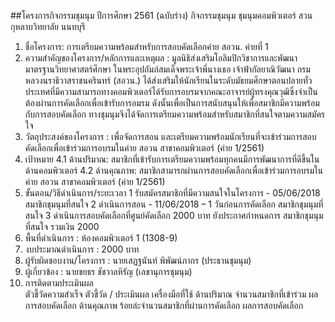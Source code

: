 ##โครงการกิจกรรมชุมนุม ปีการศึกษา 2561 (ฉบับร่าง)
กิจกรรมชุมนุม ชุมนุมคอมพิวเตอร์ สวนกุหลาบวิทยาลัย นนทบุรี
1.	ชื่อโครงการ: การเตรียมความพร้อมสำหรับการสอบคัดเลือกค่าย สอวน. ค่ายที่ 1
2. 	ความสำคัญของโครงการ/หลักการและเหตุผล : มูลนิธิส่งเสริมโอลิมปิกวิชาการและพัฒนามาตรฐานวิทยาศาสตร์ศึกษา ในพระอุปถัมภ์สมเด็จพระเจ้าพี่นางเธอ เจ้าฟ้ากัลยาณิวัฒนา กรมหลวงนราธิวาสราชนครินทร์ (สอวน.) ได้ส่งเสริมให้นักเรียนในระดับมัธยมศึกษาตอนปลายทั่วประเทศที่มีความสามารถทางคอมพิวเตอร์ได้รับการอบรมจากคณะอาจารย์ผู้ทรงคุณวุฒิซึ่งจำเป็นต้องผ่านการคัดเลือกเพื่อเข้ารับการอมรม ดังนั้นเพื่อเป็นการสนับสนุนให้เพื่อสมาชิกมีความพร้อมกับการสอบคัดเลือก ทางชุมนุมจึงได้จัดการเตรียมความพร้อมสำหรับสมาชิกที่สนใจตามความสมัครใจ
3. วัตถุประสงค์ของโครงการ : เพื่อจัดการสอน และเตรียมความพร้อมนักเรียนที่จะเข้าร่วมการสอบคัดเลือกเพื่อเข้าร่วมการอบรมในค่าย สอวน สาขาคอมพิวเตอร์ (ค่าย 1/2561)
4.  เป้าหมาย
4.1  ด้านปริมาณ: สมาชิกที่เข้ารับการเตรียมความพร้อมทุกคนมีการพัฒนาการที่ดีขึ้นในด้านคอมพิวเตอร์
     	4.2  ด้านคุณภาพ: สมาชิกสามารถผ่านการสอบคัดเลือกเพื่อเข้าร่วมการอบรมในค่าย สอวน สาขาคอมพิวเตอร์
(ค่าย 1/2561)
5. ขั้นตอน/วิธีดำเนินการ/ระยะเวลา
  1	รับสมัครสมาชิกที่มีความสนใจในโครงการ	-	05/06/2018	สมาชิกชุมนุมที่สนใจ
  2	ดำเนินการสอน	-	11/06/2018 – 1 วันก่อนการคัดเลือก	สมาชิกชุมนุมที่สนใจ
  3	ดำเนินการสอบคัดเลือกที่ศูนย์คัดเลือก	2000 บาท	ยังประกาศกำหนดการ	สมาชิกชุมนุมที่สนใจ
  รวมเงิน	2000
6.	พื้นที่ดำเนินการ : ห้องคอมพิวเตอร์ 1 (1308-9)
7.  งบประมาณดำเนินการ : 2000 บาท
8.  ผู้รับผิดชอบงาน/โครงการ  : นายเสฏฐนันท์ พิพัฒน์ภากร (ประธานชุมนุม)
9.  ผู้เกี่ยวข้อง  : นายชยธร ชัชวาลหิรัญ (เลขานุการชุมนุม)
10.  การติดตามประเมินผล  
  ตัวชี้วัดความสำเร็จ	ตัวชี้วัด / ประเมินผล	  เครื่องมือที่ใช้
  ด้านปริมาณ	จำนวนสมาชิกที่เข้าร่วม	 ผลการสอบคัดเลือก
  ด้านคุณภาพ	ร้อยล่ะจำนวนสมาชิกที่ผ่านการคัดเลือก	  ผลการสอบคัดเลือก
